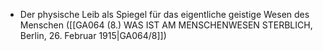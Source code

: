 * Der physische Leib als Spiegel für das eigentliche geistige Wesen des Menschen ([[GA064 (8.) WAS IST AM MENSCHENWESEN STERBLICH, Berlin, 26. Februar 1915|GA064/8]])
